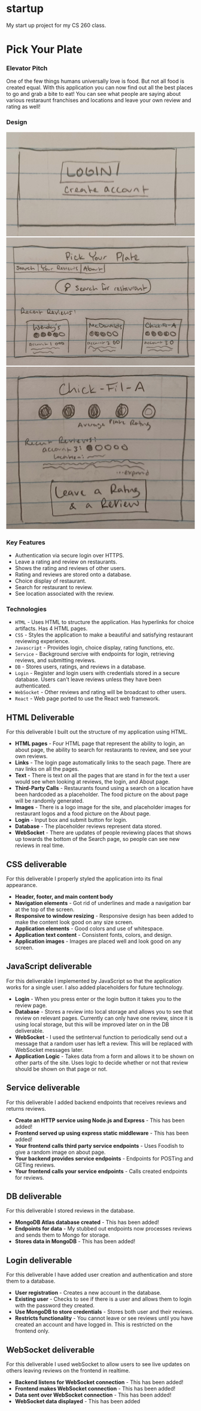 # startup
My start up project for my CS 260 class.
# Pick Your Plate

### Elevator Pitch
One of the few things humans universally love is food. But not all food is created equal. With this application you can now find out all the best places to go and grab a bite to eat! You can see what people are saying about various restaraunt franchises and locations and leave your own review and rating as well!
### Design
![Startup login image](/public/Images/Startup%20-%20Login.jpg)
![Startup image of main page](/public/Images/Startup%20-%20Main.jpg)
![Startup image of page to leave review](/public/Images/Startup%20-%20Review.jpg)
### Key Features
- Authentication via secure login over HTTPS.
- Leave a rating and review on restaurants.
- Shows the rating and reviews of other users.
- Rating and reviews are stored onto a database.
- Choice display of restaurant.
- Search for restaurant to review.
- See location associated with the review.

### Technologies
- `HTML` - Uses HTML to structure the application. Has hyperlinks for choice artifacts. Has 4 HTML pages.
- `CSS` - Styles the application to make a beautiful and satisfying restaurant reviewing experience.
- `Javascript` - Provides login, choice display, rating functions, etc.
- `Service` - Background sercive with endpoints for login, retrieving reviews, and submitting reviews.
- `DB` - Stores users, ratings, and reviews in a database.
- `Login` - Register and login users with credentials stored in a secure database.  Users can't leave reviews unless they have been authenticated.
- `WebSocket` - Other reviews and rating will be broadcast to other users.
- `React` - Web page ported to use the React web framework.

## HTML Deliverable

For this deliverable I built out the structure of my application using HTML.

- **HTML pages** - Four HTML page that represent the ability to login, an about page, the ability to search for restaurants to review, and see your own reviews.
- **Links** - The login page automatically links to the seach page. There are nav links on all the pages.
- **Text** - There is text on all the pages that are stand in for the text a user would see when looking at reviews, the login, and About page.
- **Third-Party Calls** - Restaurants found using a search on a location have been hardcoded as a placeholder. The food picture on the about page will be randomly generated.
- **Images** - There is a logo image for the site, and placeholder images for restaurant logos and a food picture on the About page.
- **Login** - Input box and submit button for login.
- **Database** - The placeholder reviews represent data stored.
- **WebSocket** - There are updates of people reviewing places that shows up towards the bottom of the Search page, so people can see new reviews in real time.

## CSS deliverable

For this deliverable I properly styled the application into its final appearance.

- **Header, footer, and main content body**
- **Navigation elements** - Got rid of underlines and made a navigation bar at the top of the screen.
- **Responsive to window resizing** - Responsive design has been added to make the content look good on any size screen.
- **Application elements** - Good colors and use of whitespace.
- **Application text content** - Consistent fonts, colors, and design.
- **Application images** - Images are placed well and look good on any screen.

## JavaScript deliverable

For this deliverable I implemented by JavaScript so that the application works for a single user. I also added placeholders for future technology.

- **Login** - When you press enter or the login button it takes you to the review page.
- **Database** - Stores a review into local storage and allows you to see that review on relevant pages. Currently can only have one review, since it is using local storage, but this will be improved later on in the DB deliverable.
- **WebSocket** - I used the setInterval function to periodically send out a message that a random user has left a review. This will be replaced with WebSocket messages later.
- **Application Logic** - Takes data from a form and allows it to be shown on other parts of the site. Uses logic to decide whether or not that review should be shown on that page or not.

## Service deliverable

For this deliverable I added backend endpoints that receives reviews and returns reviews.

- **Create an HTTP service using Node.js and Express** - This has been added!
- **Frontend served up using express static middleware** - This has been added!
- **Your frontend calls third party service endpoints** - Uses Foodish to give a random image on about page.
- **Your backend provides service endpoints** - Endpoints for POSTing and GETing reviews.
- **Your frontend calls your service endpoints** - Calls created endpoints for reviews.

## DB deliverable

For this deliverable I stored reviews in the database.

- **MongoDB Atlas database created** - This has been added!
- **Endpoints for data** - My stubbed out endpoints now processes reviews and sends them to Mongo for storage.
- **Stores data in MongoDB** - This has been added!

## Login deliverable

For this deliverable I have added user creation and authentication and store them to a database.

- **User registration** - Creates a new account in the database.
- **Existing user** - Checks to see if there is a user and allows them to login with the password they created.
- **Use MongoDB to store credentials** - Stores both user and their reviews.
- **Restricts functionality** - You cannot leave or see reviews until you have created an account and have logged in. This is restricted on the frontend only.

## WebSocket deliverable

For this deliverable I used webSocket to allow users to see live updates on others leaving reviews on the frontend in realtime.

- **Backend listens for WebSocket connection** - This has been added!
- **Frontend makes WebSocket connection** - This has been added!
- **Data sent over WebSocket connection** - This has been added!
- **WebSocket data displayed** - This has been added